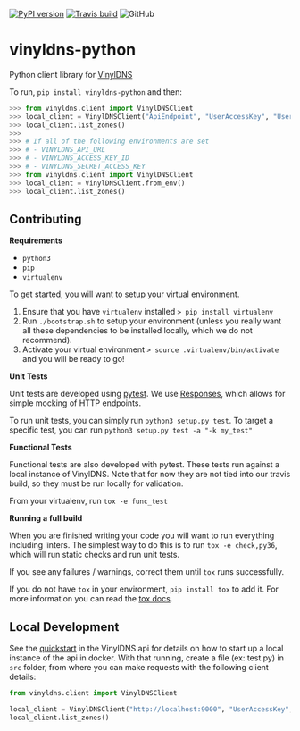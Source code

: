 [![PyPI version](https://badge.fury.io/py/vinyldns-python.svg)](https://badge.fury.io/py/vinyldns-python) [![Travis build](https://api.travis-ci.org/vinyldns/vinyldns-python.svg?branch=master)](https://travis-ci.org/vinyldns/vinyldns-python)
![GitHub](https://img.shields.io/github/license/vinyldns/vinyldns-python)

# vinyldns-python

Python client library for [VinylDNS](https://www.vinyldns.io/)

To run, `pip install vinyldns-python` and then:

```python
>>> from vinyldns.client import VinylDNSClient
>>> local_client = VinylDNSClient("ApiEndpoint", "UserAccessKey", "UserSecretKey")
>>> local_client.list_zones()
>>>
>>> # If all of the following environments are set
>>> # - VINYLDNS_API_URL
>>> # - VINYLDNS_ACCESS_KEY_ID
>>> # - VINYLDNS_SECRET_ACCESS_KEY
>>> from vinyldns.client import VinylDNSClient
>>> local_client = VinylDNSClient.from_env()
>>> local_client.list_zones()
```

## Contributing

**Requirements**

* `python3`
* `pip`
* `virtualenv`

To get started, you will want to setup your virtual environment.

1. Ensure that you have `virtualenv` installed `> pip install virtualenv`
1. Run `./bootstrap.sh` to setup your environment (unless you really want all these dependencies to be installed locally, which we do not recommend).
1. Activate your virtual environment `> source .virtualenv/bin/activate` and you will be ready to go!

**Unit Tests**

Unit tests are developed using [pytest](https://docs.pytest.org/en/latest/).  We use
[Responses](https://github.com/getsentry/responses), which allows for simple mocking of HTTP endpoints.

To run unit tests, you can simply run `python3 setup.py test`.  To target a specific test, you can
run `python3 setup.py test -a "-k my_test"`

**Functional Tests**

Functional tests are also developed with pytest. These tests run against a local instance of VinylDNS. Note that for now
they are not tied into our travis build, so they must be run locally for validation.

From your virtualenv, run `tox -e func_test`

**Running a full build**

When you are finished writing your code you will want to run everything including linters.  The
simplest way to do this is to run `tox -e check,py36`, which will run static checks and run unit tests.

If you see any failures / warnings, correct them until `tox` runs successfully.

If you do not have `tox` in your environment, `pip install tox` to add it.  For more information you can
read the [tox docs](https://tox.readthedocs.io/en/latest/index.html).

## Local Development
See the [quickstart](https://github.com/vinyldns/vinyldns/blob/master/README.md#quickstart) in the
VinylDNS api for details on how to start up a local instance of the api in docker. With that
running, create a file (ex: test.py) in `src` folder, from where you can make requests with the following client details:
```python
from vinyldns.client import VinylDNSClient

local_client = VinylDNSClient("http://localhost:9000", "UserAccessKey", "UserSecretKey")
local_client.list_zones()
```
